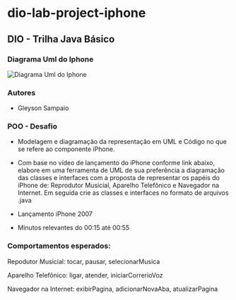 # dio-lab-project-iphone 

## DIO - Trilha Java Básico

### Diagrama Uml do Iphone
![Diagrama Uml do Iphone](https://github.com/FelipeFerraz4/dio-lab-project-iphone/assets/115377471/cba82599-3ea3-45e5-a8af-52f8b7c4d500)


### Autores
  - Gleyson Sampaio
    
### POO - Desafio
  - Modelagem e diagramação da representação em UML e Código no que se refere ao componente iPhone.

  - Com base no vídeo de lançamento do iPhone conforme link abaixo, elabore em uma ferramenta de UML de sua preferência a diagramação das classes e interfaces com a proposta de representar os papéis do iPhone de: Reprodutor Musicial, Aparelho Telefônico e Navegador na Internet. Em seguida crie as classes e interfaces no formato de arquivos .java

   - Lançamento iPhone 2007

   - Minutos relevantes do 00:15 até 00:55

### Comportamentos esperados:
Repodutor Musicial: tocar, pausar, selecionarMusica

Aparelho Telefônico: ligar, atender, iniciarCorrerioVoz

Navegador na Internet: exibirPagina, adicionarNovaAba, atualizarPagina
